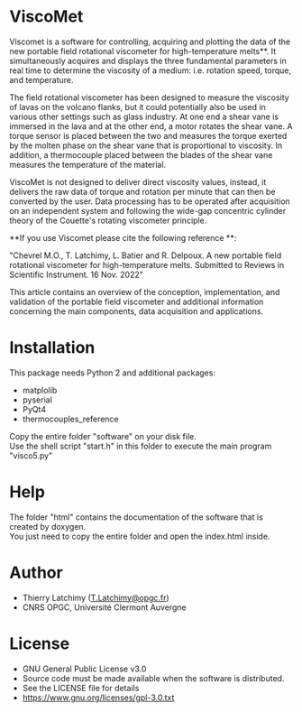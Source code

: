 # ViscoMet
Viscomet is a software for controlling, acquiring and plotting the data of the new portable field rotational viscometer for high-temperature melts**. It simultaneously acquires and displays the three fundamental parameters in real time to determine the viscosity of a medium: i.e. rotation speed, torque, and temperature.

The field rotational viscometer has been designed to measure the viscosity of lavas on the volcano flanks, but it could potentially also be used in various other settings such as glass industry. At one end a shear vane is immersed in the lava and at the other end, a motor rotates the shear vane. A torque sensor is placed between the two and measures the torque exerted by the molten phase on the shear vane that is proportional to viscosity. In addition, a thermocouple placed between the blades of the shear vane measures the temperature of the material. 

ViscoMet is not designed to deliver direct viscosity values, instead, it delivers the raw data of torque and rotation per minute that can then be converted by the user. Data processing has to be operated after acquisition on an independent system and following the wide-gap concentric cylinder theory of the Couette's rotating viscometer principle.

 **If you use Viscomet please cite the following reference **:

"Chevrel M.O., T. Latchimy, L. Batier and R. Delpoux. A new portable field rotational viscometer for high-temperature melts. Submitted to Reviews in Scientific Instrument. 16 Nov. 2022"

This article contains an overview of the conception, implementation, and validation of the portable field viscometer and additional information concerning the main components, data acquisition and applications.
# Installation 
This package needs Python 2 and additional packages:
* matplolib
* pyserial
* PyQt4
* thermocouples_reference

Copy the entire folder "software" on your disk file.  
Use the shell script "start.h" in this folder to execute the main program "visco5.py" 

# Help
The folder "html" contains the documentation of the software that is created  by doxygen.  
You just need to copy the entire folder and open the index.html inside.
# Author
* Thierry Latchimy (T.Latchimy@opgc.fr)
* CNRS OPGC, Université Clermont Auvergne
# License
* GNU General Public License v3.0
* Source code must be made available when the software is distributed.
* See the LICENSE file for details
* https://www.gnu.org/licenses/gpl-3.0.txt

